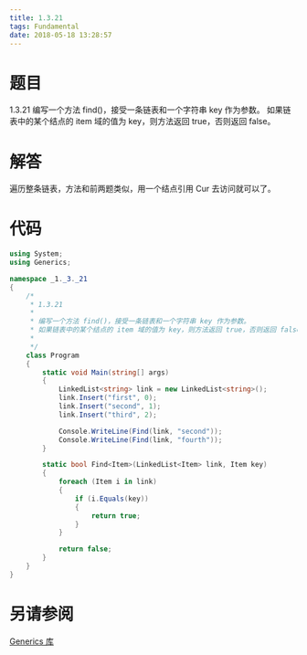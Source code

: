 ```yaml
---
title: 1.3.21
tags: Fundamental
date: 2018-05-18 13:28:57
---
```


# 题目

1.3.21
编写一个方法 find()，接受一条链表和一个字符串 key 作为参数。 
如果链表中的某个结点的 item 域的值为 key，则方法返回 true，否则返回 false。

# 解答

遍历整条链表，方法和前两题类似，用一个结点引用 Cur 去访问就可以了。

# 代码

```csharp
using System;
using Generics;

namespace _1._3._21
{
    /*
     * 1.3.21
     * 
     * 编写一个方法 find()，接受一条链表和一个字符串 key 作为参数。
     * 如果链表中的某个结点的 item 域的值为 key，则方法返回 true，否则返回 false。
     * 
     */
    class Program
    {
        static void Main(string[] args)
        {
            LinkedList<string> link = new LinkedList<string>();
            link.Insert("first", 0);
            link.Insert("second", 1);
            link.Insert("third", 2);

            Console.WriteLine(Find(link, "second"));
            Console.WriteLine(Find(link, "fourth"));
        }

        static bool Find<Item>(LinkedList<Item> link, Item key)
        {
            foreach (Item i in link)
            {
                if (i.Equals(key))
                {
                    return true;
                }
            }

            return false;
        }
    }
}
```

# 另请参阅

[Generics 库](https://alg4.ikesnowy.com/docs/api/Generics.html)